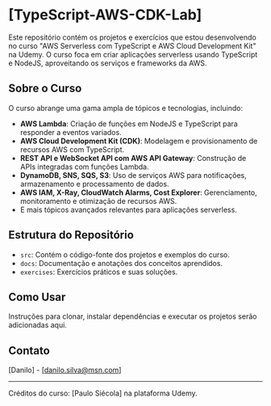 # [TypeScript-AWS-CDK-Lab]

Este repositório contém os projetos e exercícios que estou desenvolvendo no curso "AWS Serverless com TypeScript e AWS Cloud Development Kit" na Udemy. O curso foca em criar aplicações serverless usando TypeScript e NodeJS, aproveitando os serviços e frameworks da AWS.

## Sobre o Curso

O curso abrange uma gama ampla de tópicos e tecnologias, incluindo:

- **AWS Lambda**: Criação de funções em NodeJS e TypeScript para responder a eventos variados.
- **AWS Cloud Development Kit (CDK)**: Modelagem e provisionamento de recursos AWS com TypeScript.
- **REST API e WebSocket API com AWS API Gateway**: Construção de APIs integradas com funções Lambda.
- **DynamoDB, SNS, SQS, S3**: Uso de serviços AWS para notificações, armazenamento e processamento de dados.
- **AWS IAM, X-Ray, CloudWatch Alarms, Cost Explorer**: Gerenciamento, monitoramento e otimização de recursos AWS.
- E mais tópicos avançados relevantes para aplicações serverless.

## Estrutura do Repositório

- `src`: Contém o código-fonte dos projetos e exemplos do curso.
- `docs`: Documentação e anotações dos conceitos aprendidos.
- `exercises`: Exercícios práticos e suas soluções.

## Como Usar

Instruções para clonar, instalar dependências e executar os projetos serão adicionadas aqui.

## Contato

[Danilo] - [danilo.silva@msn.com]

---

Créditos do curso: [Paulo Siécola] na plataforma Udemy.

